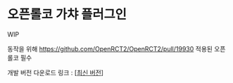 # 오픈롤코 가챠 플러그인
WIP

동작을 위해 https://github.com/OpenRCT2/OpenRCT2/pull/19930 적용된 오픈롤코 필수

개발 버전 다운로드 링크 : \[[최신 버전](https://nightly.link/Lastorder-DC/gachaRCT/workflows/build/main/gachaRCT-nightly.zip)\]
